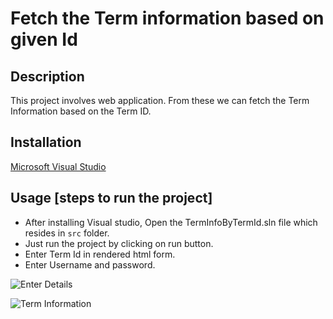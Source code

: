 # Fetch the Term information based on given Id


## Description
This project involves web application. From these we can fetch the Term Information based on the Term ID.


## Installation
[Microsoft Visual Studio](https://visualstudio.microsoft.com/)


## Usage [steps to run the project]
- After installing Visual studio, Open the TermInfoByTermId.sln file which resides in `src` folder.
- Just run the project by clicking on run button.
- Enter Term Id in rendered html form.
- Enter Username and password.



![Enter Details](https://github.com/MDilipKumar015/Student-GetTermInfoByTermId/assets/127477427/c9d98f03-fe03-4815-8854-0230f95b6bf2)


![Term Information](https://github.com/MDilipKumar015/Student-GetTermInfoByTermId/assets/127477427/a4cc468a-6a05-4347-acef-2aa9f62f1ace)
